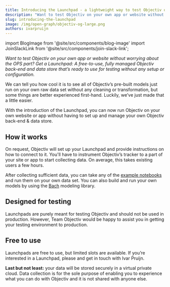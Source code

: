 ```yaml
---
title: Introducing the Launchpad - a lightweight way to test Objectiv on your own app or website
description: "Want to test Objectiv on your own app or website without worrying about the OPS part? Get a Launchpad: A free-to-use, fully managed Objectiv back-end and data store that’s ready to use for testing without any setup or configuration."
slug: introducing-the-launchpad
image: /img/open-graph/objectiv-og-large.png
authors: ivarpruijn
---
```


<head>
  <meta property="og:title" content="Introducing the Launchpad - a lightweight way to test Objectiv on your own app or website" />
</head>

import BlogImage from '@site/src/components/blog-image'
import JoinSlackLink from '@site/src/components/join-slack-link';


*Want to test Objectiv on your own app or website without worrying about the OPS part? Get a Launchpad: A free-to-use, fully managed Objectiv back-end and data store that’s ready to use for testing without any setup or configuration.*

<!--truncate-->


We can tell you how cool it is to see all of Objectiv’s pre-built models just run on your own raw data set without any cleaning or transformation, but some things are better experienced first-hand. Luckily, we’ve just made that a little easier. 

With the introduction of the Launchpad, you can now run Objectiv on your own website or app without having to set up and manage your own Objectiv back-end & data store.


<BlogImage url='img/blog/launchpad.svg' size="large"/>

## How it works
On request, Objectiv will set up your Launchpad and provide instructions on how to connect to it. You'll have to instrument Objectiv’s tracker to a part of your site or app to start collecting data. On average, this takes existing users a few hours.

After collecting sufficient data, you can take any of the [example notebooks](https://objectiv.io/docs/modeling/example-notebooks/) and run them on your own data set. You can also build and run your own models by using the [Bach](https://objectiv.io/docs/modeling/bach/) modeling library.

## Designed for testing
Launchpads are purely meant for testing Objectiv and should not be used in production. However, Team Objectiv would be happy to assist you in getting your testing environment to production.

## Free to use
Launchpads are free to use, but limited slots are available. If you’re interested in a Launchpad, please <JoinSlackLink linkText='join us on Slack' /> and get in touch with Ivar Pruijn. 

**Last but not least:** your data will be stored securely in a virtual private cloud.  Data collection is for the sole purpose of enabling you to experience what you can do with Objectiv and it is not shared with anyone else. 